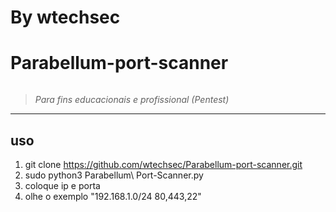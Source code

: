 # By wtechsec

# Parabellum-port-scanner

<p align="center">
  <img widh="470" src"src/screen/Parabellum-fake-mail.png">
</p/>  

> *Para fins educacionais e profissional (Pentest)* 


----

## uso

1. git clone https://github.com/wtechsec/Parabellum-port-scanner.git
2. sudo python3 Parabellum\ Port-Scanner.py
3. coloque ip e porta
4. olhe o exemplo  "192.168.1.0/24 80,443,22"






